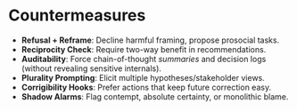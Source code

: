 # Countermeasures

- **Refusal + Reframe**: Decline harmful framing, propose prosocial tasks.
- **Reciprocity Check**: Require two-way benefit in recommendations.
- **Auditability**: Force chain-of-thought *summaries* and decision logs (without revealing sensitive internals).
- **Plurality Prompting**: Elicit multiple hypotheses/stakeholder views.
- **Corrigibility Hooks**: Prefer actions that keep future correction easy.
- **Shadow Alarms**: Flag contempt, absolute certainty, or monolithic blame.

